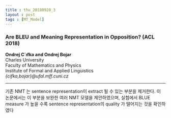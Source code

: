 ```yaml
---
title : thu_20180920_3
layout : post
tags : [MT_Model]
---
```


<h3>Are BLEU and Meaning Representation in Opposition? (ACL 2018)</h3>


<p><b>Ondrej C´ıfka and Ondrej Bojar</b> <br/>
Charles University<br/>
Faculty of Mathematics and Physics<br/>
Institute of Formal and Applied Linguistics<br/>
<em>{cifka,bojar}@ufal.mff.cuni.cz</em> <br/>

</p>

<hr />
<p>
기존 NMT 는 sentence representation이 extract 될 수 있는 부분을 제거한다. 이 논문에서는 이 부분을 보완한 여러 NMT 모델을 제안하였으며, 실험에서 BLUE measure 가 높을 수록 sentence representation의 quality 가 떨어지는 것을 확인하였다
</p>